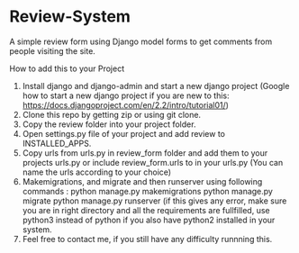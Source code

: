 # Review-System
A simple review form using Django model forms to get comments from people visiting the site.

How to add this to your Project
1. Install django and django-admin and start a new django project 
  (Google how to start a new django project if you are new to this:  https://docs.djangoproject.com/en/2.2/intro/tutorial01/)
2. Clone this repo by getting zip or using git clone. 
3. Copy the review folder into your project folder. 
4. Open settings.py file of your project and add review to INSTALLED_APPS. 
5. Copy urls from urls.py in review_form folder and add them to your projects urls.py or include review_form.urls to in your urls.py (You can name the urls according to your choice)
6. Makemigrations, and migrate and then runserver using following commands :
  python manage.py makemigrations
  python manage.py migrate
  python manage.py runserver
  (if this gives any error, make sure you are in right directory and all the requirements are fullfilled, use python3 instead of python if you also have python2 installed in your system. 
7. Feel free to contact me, if you still have any difficulty runnning this. 
